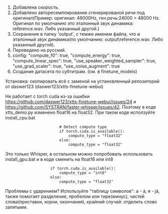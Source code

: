 1. Добавлена скорость.
2. Добавлено авторесемплирование сгенерированой речи под оригинал(Пример: оригинал: 48000Hz, ген.речь:24000 > 48000 Hz. Оригинал по умолчанию это эталонный звук динамика: reference.wav. Либо указанный другой.)
3. Сохранение в папку 'output', с темже именем файла, что и эталонный звук динамика(по умолчанию: output\reference.wav. Либо указанный другой).
4. Переведено на русский.
5. config:
    "compute_f0": true,
    "compute_energy": true,
    "compute_linear_spec": true,
    "use_speaker_weighted_sampler": true,
    "use_grad_scaler": true,
    "use_noise_augment": true
6. Создание датасета по субтитрам. (см. в finetune_models)

Установка: скопировать всё с заменой на установленный репозиторий от daswer123 (daswer123/xtts-finetune-webui)


Не работает с torch cuda из-за ошибки https://github.com/daswer123/xtts-finetune-webui/issues/24 и https://github.com/SYSTRAN/faster-whisper/issues/42. Поэтому в коде xtts_demo.py изменено float16 на float32. При таком коде исползуйте install_cpu.bat
```docker
                        # Detect compute type 
                        if torch.cuda.is_available():
                            compute_type = "float32"
                        else:
                            compute_type = "float32"
```
Это только Whisper, в остальном можно попробовать использовать install_gpu.bat и в коде сменить на float16 или int8
```docker
                    if torch.cuda.is_available():
                        compute_type = "int8"
                    else:
                        compute_type = "float32"
```

Проблемы с ударением? Используйте "таблицу символов": а - á, я - já, также помогает разделение, пробелом или тире(минус), частей слова(приставки, корни, окончания), крайний случай: отделить слово запятыми.
